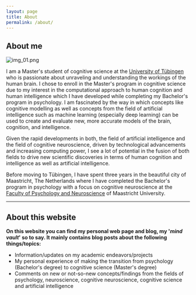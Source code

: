 ```yaml
---
layout: page
title: About
permalink: /about/
---
```

## About me

![img_01.png](/blog/assets/images/img_01.png)

I am a Master's student of cognitive science at the [University of Tübingen](https://uni-tuebingen.de/) who is passionate about unraveling and understanding the workings of the human brain. I chose to enroll in the Master's program in cognitive science due to my interest in the computational approach to human cognition and human intelligence which I have developed while completing my Bachelor's program in psychology. I am fascinated by the way in which concepts like cognitive modelling as well as concepts from the field of artificial intelligence such as machine learning (especially deep learning) can be used to create and evaluate new, more accurate models of the brain, cognition, and intelligence.

Given the rapid developments in both, the field of artificial intelligence and the field of cognitive neuroscience, driven by technological advancements and increasing computing power, I see a lot of potential in the fusion of both fields to drive new scientific discoveries in terms of human cognition and intelligence as well as artificial intelligence.

Before moving to Tübingen, I have spent three years in the beautiful city of Maastricht, The Netherlands where I have completed the Bachelor's program in psychology with a focus on cognitive neuroscience at the [Faculty of Psychology and Neuroscience](https://www.maastrichtuniversity.nl/about-um/faculties/faculty-psychology-and-neuroscience) of Maastricht University.

***
## About this website

 __On this website you can find my personal web page and blog, my '_mind vault_' so to say. It mainly contains blog posts about the following things/topics:__
* Information/updates on my academic endeavors/projects
* My personal experience of making the transition from psychology (Bachelor's degree) to cognitive science (Master's degree)
* Comments on new or not-so-new concepts/findings from the fields of psychology, neuroscience, cognitive neuroscience, cognitive science and artificial intelligence  
